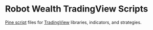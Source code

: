 # Robot Wealth TradingView Scripts

[Pine script](https://www.tradingview.com/pine-script-docs/en/v5/index.html) files for [TradingView](https://tradingview.com) libraries, indicators, and strategies. 
